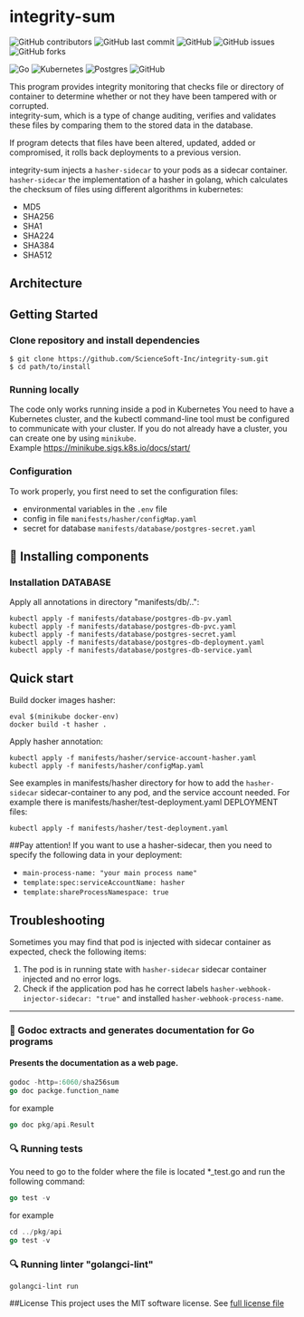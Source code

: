# integrity-sum
![GitHub contributors](https://img.shields.io/github/contributors/ScienceSoft-Inc/k8s-container-integrity-monitor)
![GitHub last commit](https://img.shields.io/github/last-commit/ScienceSoft-Inc/k8s-container-integrity-monitor)
![GitHub](https://img.shields.io/github/license/ScienceSoft-Inc/k8s-container-integrity-monitor)
![GitHub issues](https://img.shields.io/github/issues/ScienceSoft-Inc/k8s-container-integrity-monitor)
![GitHub forks](https://img.shields.io/github/forks/ScienceSoft-Inc/k8s-container-integrity-monitor)

![Go](https://img.shields.io/badge/go-%2300ADD8.svg?style=for-the-badge&logo=go&logoColor=white)
![Kubernetes](https://img.shields.io/badge/kubernetes-%23326ce5.svg?style=for-the-badge&logo=kubernetes&logoColor=white)
![Postgres](https://img.shields.io/badge/postgres-%23316192.svg?style=for-the-badge&logo=postgresql&logoColor=white)
![GitHub](https://img.shields.io/badge/github-%23121011.svg?style=for-the-badge&logo=github&logoColor=white)

This program provides integrity monitoring that checks file or   directory of container to determine whether or not they have been tampered with or corrupted.  
integrity-sum, which is a type of change auditing, verifies and validates these files by comparing them to the stored data in the database.

If program detects that files have been altered, updated, added or compromised, it rolls back deployments to a previous version.

integrity-sum injects a `hasher-sidecar` to your pods as a sidecar container. 
`hasher-sidecar` the implementation of a hasher in golang, which calculates the checksum of files using different algorithms in kubernetes:
* MD5
* SHA256
* SHA1
* SHA224
* SHA384
* SHA512

## Architecture

## Getting Started

### Clone repository and install dependencies
```
$ git clone https://github.com/ScienceSoft-Inc/integrity-sum.git
$ cd path/to/install
```
### Running locally
The code only works running inside a pod in Kubernetes
You need to have a Kubernetes cluster, and the kubectl command-line tool must be configured to communicate with your cluster.
If you do not already have a cluster, you can create one by using `minikube`.  
Example https://minikube.sigs.k8s.io/docs/start/

### Configuration
To work properly, you first need to set the configuration files:
+ environmental variables in the `.env` file
+ config in file `manifests/hasher/configMap.yaml`
+ secret for database `manifests/database/postgres-secret.yaml`


## :hammer: Installing components

### Installation DATABASE
Apply all annotations in directory "manifests/db/..":
```
kubectl apply -f manifests/database/postgres-db-pv.yaml
kubectl apply -f manifests/database/postgres-db-pvc.yaml
kubectl apply -f manifests/database/postgres-secret.yaml
kubectl apply -f manifests/database/postgres-db-deployment.yaml
kubectl apply -f manifests/database/postgres-db-service.yaml
```

## Quick start
Build docker images hasher:
```
eval $(minikube docker-env)
docker build -t hasher .
```

Apply hasher annotation:
```
kubectl apply -f manifests/hasher/service-account-hasher.yaml
kubectl apply -f manifests/hasher/configMap.yaml
```

See examples in manifests/hasher directory for how to add the `hasher-sidecar` sidecar-container to any pod, and the service account needed.
For example there is manifests/hasher/test-deployment.yaml DEPLOYMENT files:
```
kubectl apply -f manifests/hasher/test-deployment.yaml
```

##Pay attention!
If you want to use a hasher-sidecar, then you need to specify the following data in your deployment:
+ `main-process-name: "your main process name"`
+ `template:spec:serviceAccountName: hasher` 
+ `template:shareProcessNamespace: true` 

## Troubleshooting
Sometimes you may find that pod is injected with sidecar container as expected, check the following items:

1) The pod is in running state with `hasher-sidecar` sidecar container injected and no error logs.
2) Check if the application pod has he correct labels `hasher-webhook-injector-sidecar: "true"` and installed `hasher-webhook-process-name`.
___________________________
### :notebook_with_decorative_cover: Godoc extracts and generates documentation for Go programs
#### Presents the documentation as a web page.
```go
godoc -http=:6060/sha256sum
go doc packge.function_name
```
for example
```go
go doc pkg/api.Result
```

### :mag: Running tests

You need to go to the folder where the file is located *_test.go and run the following command:
```go
go test -v
```

for example
```go
cd ../pkg/api
go test -v
```

### :mag: Running linter "golangci-lint"
```
golangci-lint run
```

##License
This project uses the MIT software license. See [full license file](https://github.com/ScienceSoft-Inc/integrity-sum/blob/main/LICENSE)
